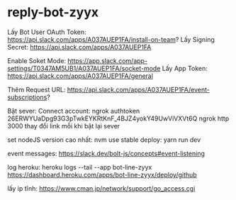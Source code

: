 # reply-bot-zyyx

Lấy Bot User OAuth Token: https://api.slack.com/apps/A037AUEP1FA/install-on-team?
Lấy Signing Secret: https://api.slack.com/apps/A037AUEP1FA

Enable Soket Mode: https://app.slack.com/app-settings/T0347AM5UB1/A037AUEP1FA/socket-mode
Lấy App Token: https://api.slack.com/apps/A037AUEP1FA/general

Thêm Request URL: https://api.slack.com/apps/A037AUEP1FA/event-subscriptions?

Bật sever:
Connect account: ngrok authtoken 26ERWYUaDpg93G3pTwkEYKRtKnF_4BJZ4yokY49UwViVXVt6Q
ngrok http 3000
thay đổi link mỗi khi bật lại sever

set nodeJS version cao nhất: nvm use stable
deploy: yarn run dev

event messages: https://slack.dev/bolt-js/concepts#event-listening


log heroku: heroku logs --tail --app bot-line-zyyx
https://dashboard.heroku.com/apps/bot-line-zyyx/deploy/github

lấy ip tĩnh: https://www.cman.jp/network/support/go_access.cgi
